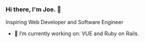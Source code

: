 ### Hi there, I'm Joe. 👋

Inspiring Web Developer and Software Engineer

- 🔭 I’m currently working on: VUE and Ruby on Rails.
